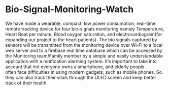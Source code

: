 # Bio-Signal-Monitoring-Watch
We have made a wearable, compact, low power consumption, real-time remote tracking device for four bio-signals monitoring namely Temperature, Heart Beat per minute, Blood oxygen saturation, and electrocardiogram(for expanding our project to the heart patients). The bio signals captured by sensors will be transmitted from the monitoring device over Wi-Fi to a local web server and to a firebase real time database which can be accessed by the Monitoring team/Family member by a simple and easily understandable application with a notification alarming system. It’s important to take into account that not everyone owns a smartphone, and elderly people often face difficulties in using modern gadgets, such as mobile phones. So, they can also track their vitals through the OLED screen and keep better track of their health.
